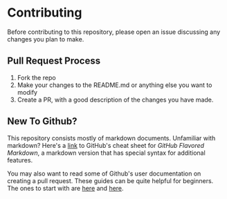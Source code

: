 # Contributing

Before contributing to this repository, please open an issue discussing any changes you plan to make.

## Pull Request Process

1. Fork the repo
2. Make your changes to the README.md or anything else you want to modify
3. Create a PR, with a good description of the changes you have made.

## New To Github?

This repository consists mostly of markdown documents. Unfamiliar with markdown? Here's a [link](https://guides.github.com/pdfs/markdown-cheatsheet-online.pdf) to GitHub's cheat sheet for _GitHub Flavored Markdown_, a markdown version that has special syntax for additional features.

You may also want to read some of Github's user documentation on creating a pull request. These guides can be quite helpful for beginners. The ones to start with are [here](https://help.github.com/articles/about-pull-requests/) and [here](https://help.github.com/articles/creating-a-pull-request/).
